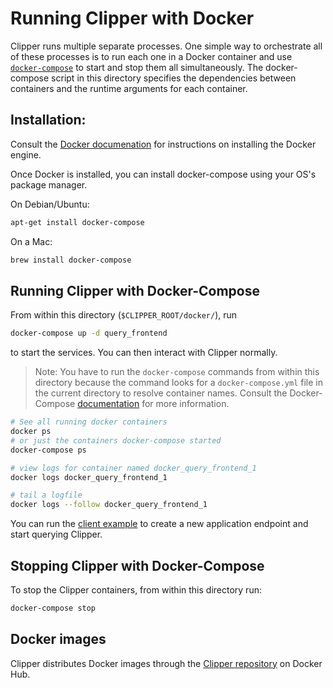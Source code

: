 # Running Clipper with Docker

Clipper runs multiple separate processes. One simple way to orchestrate
all of these processes is to run each one in a Docker container and use
[`docker-compose`](https://docs.docker.com/compose/) to start and stop them
all simultaneously. The docker-compose script in this directory specifies the
dependencies between containers and the runtime arguments for each container.

## Installation:

Consult the [Docker documenation](https://docs.docker.com/engine/installation/)
for instructions on installing the Docker engine.

Once Docker is installed, you can install docker-compose using your
OS's package manager.

On Debian/Ubuntu:
```sh
apt-get install docker-compose
```

On a Mac:
```sh
brew install docker-compose
```

## Running Clipper with Docker-Compose

From within this directory (`$CLIPPER_ROOT/docker/`), run
```sh
docker-compose up -d query_frontend
```
to start the services. You can then interact with Clipper normally.

> Note: You have to run the `docker-compose` commands from within this
> directory because the command looks for a `docker-compose.yml` file in the
> current directory to resolve container names. Consult the Docker-Compose
> [documentation](https://docs.docker.com/compose/gettingstarted/#/step-4-build-and-run-your-app-with-compose)
> for more information.

```sh
# See all running docker containers
docker ps
# or just the containers docker-compose started
docker-compose ps

# view logs for container named docker_query_frontend_1
docker logs docker_query_frontend_1

# tail a logfile
docker logs --follow docker_query_frontend_1
```

You can run the [client example](../examples/example_client.py) to create
a new application endpoint and start querying Clipper.

## Stopping Clipper with Docker-Compose

To stop the Clipper containers, from within this directory run:
```sh
docker-compose stop
```

## Docker images

Clipper distributes Docker images through the [Clipper repository](https://hub.docker.com/u/clipper/dashboard/) on Docker Hub.
